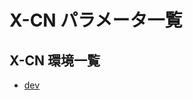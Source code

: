 # X-CN パラメータ一覧
## X-CN 環境一覧

- [dev](https://x-connectnetworks.github.io/document/X-CN/dev/index.html)
